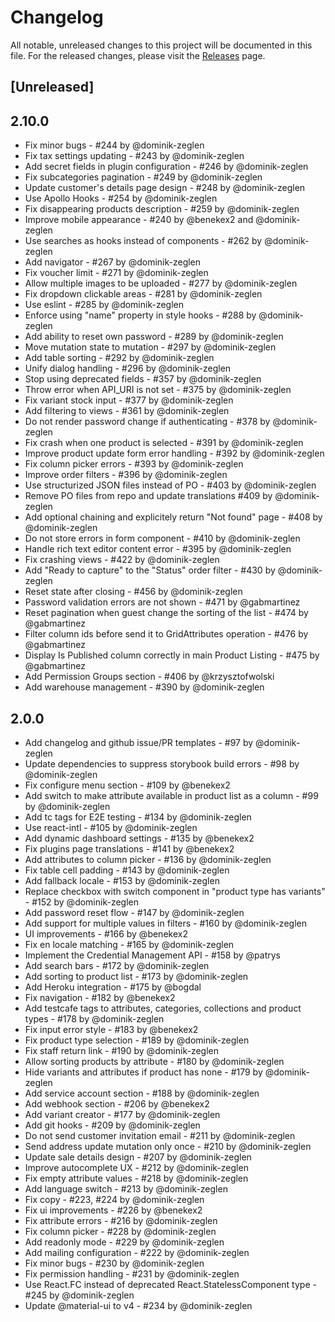 # Changelog

All notable, unreleased changes to this project will be documented in this file. For the released changes, please visit the [Releases](https://github.com/mirumee/saleor-dashboard/releases) page.

## [Unreleased]

## 2.10.0

- Fix minor bugs - #244 by @dominik-zeglen
- Fix tax settings updating - #243 by @dominik-zeglen
- Add secret fields in plugin configuration - #246 by @dominik-zeglen
- Fix subcategories pagination - #249 by @dominik-zeglen
- Update customer's details page design - #248 by @dominik-zeglen
- Use Apollo Hooks - #254 by @dominik-zeglen
- Fix disappearing products description - #259 by @dominik-zeglen
- Improve mobile appearance - #240 by @benekex2 and @dominik-zeglen
- Use searches as hooks instead of components - #262 by @dominik-zeglen
- Add navigator - #267 by @dominik-zeglen
- Fix voucher limit - #271 by @dominik-zeglen
- Allow multiple images to be uploaded - #277 by @dominik-zeglen
- Fix dropdown clickable areas - #281 by @dominik-zeglen
- Use eslint - #285 by @dominik-zeglen
- Enforce using "name" property in style hooks - #288 by @dominik-zeglen
- Add ability to reset own password - #289 by @dominik-zeglen
- Move mutation state to mutation - #297 by @dominik-zeglen
- Add table sorting - #292 by @dominik-zeglen
- Unify dialog handling - #296 by @dominik-zeglen
- Stop using deprecated fields - #357 by @dominik-zeglen
- Throw error when API_URI is not set - #375 by @dominik-zeglen
- Fix variant stock input - #377 by @dominik-zeglen
- Add filtering to views - #361 by @dominik-zeglen
- Do not render password change if authenticating - #378 by @dominik-zeglen
- Fix crash when one product is selected - #391 by @dominik-zeglen
- Improve product update form error handling - #392 by @dominik-zeglen
- Fix column picker errors - #393 by @dominik-zeglen
- Improve order filters - #396 by @dominik-zeglen
- Use structurized JSON files instead of PO - #403 by @dominik-zeglen
- Remove PO files from repo and update translations #409 by @dominik-zeglen
- Add optional chaining and explicitely return "Not found" page - #408 by @dominik-zeglen
- Do not store errors in form component - #410 by @dominik-zeglen
- Handle rich text editor content error - #395 by @dominik-zeglen
- Fix crashing views - #422 by @dominik-zeglen
- Add "Ready to capture" to the "Status" order filter - #430 by @dominik-zeglen
- Reset state after closing - #456 by @dominik-zeglen
- Password validation errors are not shown - #471 by @gabmartinez
- Reset pagination when guest change the sorting of the list - #474 by @gabmartinez
- Filter column ids before send it to GridAttributes operation - #476 by @gabmartinez
- Display Is Published column correctly in main Product Listing - #475 by @gabmartinez
- Add Permission Groups section - #406 by @krzysztofwolski
- Add warehouse management - #390 by @dominik-zeglen

## 2.0.0

- Add changelog and github issue/PR templates - #97 by @dominik-zeglen
- Update dependencies to suppress storybook build errors - #98 by @dominik-zeglen
- Fix configure menu section - #109 by @benekex2
- Add switch to make attribute available in product list as a column - #99 by @dominik-zeglen
- Add tc tags for E2E testing - #134 by @dominik-zeglen
- Use react-intl - #105 by @dominik-zeglen
- Add dynamic dashboard settings - #135 by @benekex2
- Fix plugins page translations - #141 by @benekex2
- Add attributes to column picker - #136 by @dominik-zeglen
- Fix table cell padding - #143 by @dominik-zeglen
- Add fallback locale - #153 by @dominik-zeglen
- Replace checkbox with switch component in "product type has variants" - #152 by @dominik-zeglen
- Add password reset flow - #147 by @dominik-zeglen
- Add support for multiple values in filters - #160 by @dominik-zeglen
- UI improvements - #166 by @benekex2
- Fix en locale matching - #165 by @dominik-zeglen
- Implement the Credential Management API - #158 by @patrys
- Add search bars - #172 by @dominik-zeglen
- Add sorting to product list - #173 by @dominik-zeglen
- Add Heroku integration - #175 by @bogdal
- Fix navigation - #182 by @benekex2
- Add testcafe tags to attributes, categories, collections and product types - #178 by @dominik-zeglen
- Fix input error style - #183 by @benekex2
- Fix product type selection - #189 by @dominik-zeglen
- Fix staff return link - #190 by @dominik-zeglen
- Allow sorting products by attribute - #180 by @dominik-zeglen
- Hide variants and attributes if product has none - #179 by @dominik-zeglen
- Add service account section - #188 by @dominik-zeglen
- Add webhook section - #206 by @benekex2
- Add variant creator - #177 by @dominik-zeglen
- Add git hooks - #209 by @dominik-zeglen
- Do not send customer invitation email - #211 by @dominik-zeglen
- Send address update mutation only once - #210 by @dominik-zeglen
- Update sale details design - #207 by @dominik-zeglen
- Improve autocomplete UX - #212 by @dominik-zeglen
- Fix empty attribute values - #218 by @dominik-zeglen
- Add language switch - #213 by @dominik-zeglen
- Fix copy - #223, #224 by @dominik-zeglen
- Fix ui improvements - #226 by @benekex2
- Fix attribute errors - #216 by @dominik-zeglen
- Fix column picker - #228 by @dominik-zeglen
- Add readonly mode - #229 by @dominik-zeglen
- Add mailing configuration - #222 by @dominik-zeglen
- Fix minor bugs - #230 by @dominik-zeglen
- Fix permission handling - #231 by @dominik-zeglen
- Use React.FC instead of deprecated React.StatelessComponent type - #245 by @dominik-zeglen
- Update @material-ui to v4 - #234 by @dominik-zeglen
